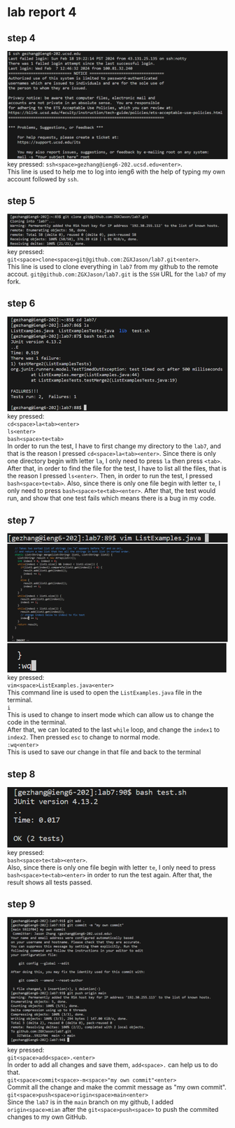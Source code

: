 # lab report 4
## step 4
![image1](labreport4.1.png)
key pressed: `ssh<space>gezhang@ieng6-202.ucsd.edu<enter>`.<br>
This line is used to help me to log into ieng6 with the help of typing my own account followed by `ssh`.<br>
## step 5 
![image2](labreport4.2.png)
key pressed: `git<space>clone<space>git@github.com:ZGXJason/lab7.git<enter>`.<br>
This line is used to clone everything in `lab7` from my github to the remote accout. `git@github.com:ZGXJason/lab7.git` is the `SSH` URL for the `lab7` of my fork. <br>
## step 6
![image3](labreport4.3.png)
key pressed:<br> 
`cd<space>la<tab><enter>`<br>
`ls<enter>`<br>
`bash<space>te<tab>`<br>
In order to run the test, I have to first change my directory to the `lab7`, and that is the reason I pressed `cd<space>la<tab><enter>`. Since there is only one directory begin with letter `la`, I only need to press `la` then press `<tab>`. After that, in order to find the file for the test, I have to list all the files, that is the reason I pressed `ls<enter>`. Then, in order to run the test, I pressed `bash<space>te<tab>`. Also, since there is only one file begin with letter `te`, I only need to press `bash<space>te<tab><enter>`. After that, the test would run, and show that one test fails which means there is a bug in my code.<br>
## step 7
![image4](labreport4.4.png)
![image5](labreport4.5.png)
![image6](labreport4.6.png)<br>
key pressed: <br>
`vim<space>ListExamples.java<enter>`<br>
This command line is used to open the `ListExamples.java` file in the terminal.<br>
`i`<br>
This is used to change to insert mode which can allow us to change the code in the terminal. <br>
After that, we can located to the last `while` loop, and change the `index1` to `index2`. Then pressed `esc` to change to normal mode.<br>
`:wq<enter>`<br>
This is used to save our change in that file and back to the terminal<br>
## step 8
![image7](labreport4.7.png)<br>
key pressed:<br>
`bash<space>te<tab><enter>`.<br>
Also, since there is only one file begin with letter `te`, I only need to press `bash<space>te<tab><enter>` in order to run the test again. After that, the result shows all tests passed.<br>
## step 9
![image8](labreport4.9.png)<br>
key pressed:<br>
`git<space>add<space>.<enter>`<br>
In order to add all changes and save them, `add<space>.` can help us to do that. <br> 
`git<space>commit<space>-m<space>"my own commit"<enter>`<br>
Commit all the change and make the commit message as "my own commit".<br>
`git<space>push<space>origin<space>main<enter>`<br>
Since the `lab7` is in the `main` branch on my github, I added `origin<space>mian` after the `git<space>push<space>` to push the commited changes to my own GitHub. 


